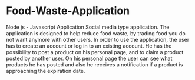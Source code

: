 # Food-Waste-Application
Node js - Javascript Application
Social media type application.
The application is designed to help reduce food waste, by trading food you do not want anymore with other users.
In order to use the application, the user has to create an account or log in to an existing account. He has the possibility to post a product on his personal page, and to claim a product posted by another user. On his personal page the user can see what products he has posted and also he receives a notification if a product is approaching the expiration date.
